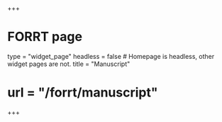 +++
# FORRT page
type = "widget_page"
headless = false  # Homepage is headless, other widget pages are not.
title = "Manuscript"
# url = "/forrt/manuscript"
+++

